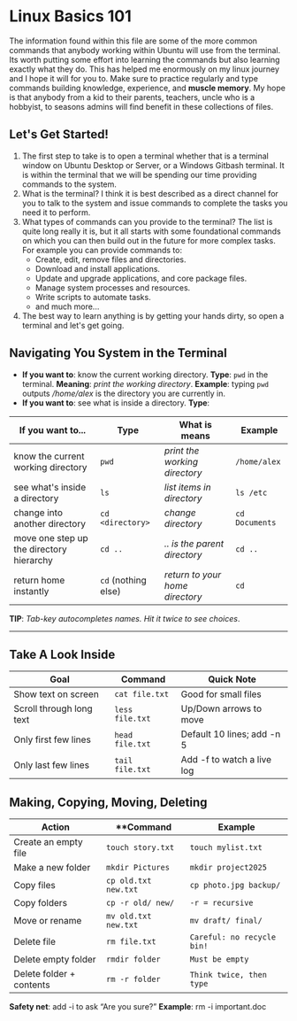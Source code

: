 # Linux Basics 101

The information found within this file are some of the more common commands that anybody working within Ubuntu will use from the terminal. Its worth putting some effort into learning the commands but also learning exactly what they do.  This has helped me enormously on my linux journey and I hope it will for you to.  Make sure to practice regularly and type commands building knowledge, experience, and **muscle memory**.  My hope is that anybody from a kid to their parents, teachers, uncle who is a hobbyist, to seasons admins will find benefit in these collections of files.

## Let's Get Started!

1. The first step to take is to open a terminal whether that is a terminal window on Ubuntu Desktop or Server, or a Windows Gitbash terminal.  It is within the terminal that we will be spending our time providing commands to the system.
2. What is the terminal? I think it is best described as a direct channel for you to talk to the system and issue commands to complete the tasks you need it to perform.  
3. What types of commands can you provide to the terminal? The list is quite long really it is, but it all starts with some foundational commands on which you can then build out in the future for more complex tasks.  For example you can provide commands to:
    - Create, edit, remove files and directories.
    - Download and install applications.
    - Update and upgrade applications, and core package files.
    - Manage system processes and resources.
    - Write scripts to automate tasks.
    - and much more...
4. The best way to learn anything is by getting your hands dirty, so open a terminal and let's get going.

## Navigating You System in the Terminal

- **If you want to**: know the current working directory. **Type**: `pwd` in the terminal. **Meaning**: *print the working directory*. **Example**: typing `pwd` outputs */home/alex* is the directory you are currently in.
- **If you want to**: see what is inside a directory. **Type**:

| **If you want to...**                      | **Type**            | **What is means**               | **Example**      |
| -------------------------------------------| ------------------- | --------------------------------| ---------------- |
| know the current working directory         | `pwd`               | *print the working directory*   | `/home/alex`     |
| see what's inside a directory              | `ls`                | *list items in directory*       | `ls /etc`        |
| change into another directory              | `cd <directory>`    | *change directory*              | `cd Documents`   |
| move one step up the directory hierarchy   | `cd ..`             | *.. is the parent directory*    | `cd ..`          |
| return home instantly                      | `cd` (nothing else) | *return to your home directory* | `cd`             |

**TIP**: *Tab-key autocompletes names. Hit it twice to see choices*.

-------------------------------------------------------------------------------------------------------------------------------------------

## Take A Look Inside

| **Goal**                   | **Command**      | **Quick Note**               |
| -------------------------- | ---------------- | ---------------------------- |
| Show text on screen        | `cat file.txt`   | Good for small files         |
| Scroll through long text   | `less file.txt`  | Up/Down arrows to move       |
| Only first few lines       | `head file.txt`  | Default 10 lines; add -n 5   |
| Only last few lines        | `tail file.txt`  | Add -f to watch a live log   |

## Making, Copying, Moving, Deleting

| **Action**                 | **Command           | **Example**                  |
| -------------------------- | ------------------- | ---------------------------- |
| Create an empty file	     | `touch story.txt`   | `touch mylist.txt`           |
| Make a new folder	         | `mkdir Pictures`	   | `mkdir project2025`          |
| Copy files	             | `cp old.txt new.txt`| `cp photo.jpg backup/`       |
| Copy folders         	     | `cp -r old/ new/`   | `-r = recursive`             |
| Move or rename	         | `mv old.txt new.txt`| `mv draft/ final/`           |
| Delete file            	 | `rm file.txt`       | `Careful: no recycle bin!`   |
| Delete empty folder	     | `rmdir folder`	   | `Must be empty`              |
| Delete folder + contents	 | `rm -r folder`	   | `Think twice, then type`     |

**Safety net**: add -i to ask “Are you sure?”
**Example**: rm -i important.doc






